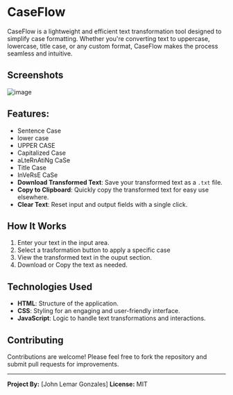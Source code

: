 # CaseFlow
CaseFlow is a lightweight and efficient text transformation tool designed to simplify case formatting. Whether you're converting text to uppercase, lowercase, title case, or any custom format, CaseFlow makes the process seamless and intuitive.

## Screenshots
![image](https://github.com/user-attachments/assets/a6760308-1c37-4a45-ab53-9ebfc3e111aa)

## Features:

- Sentence Case
- lower case
- UPPER CASE
- Capitalized Case
- aLteRnAtiNg CaSe
- Title Case
- InVeRsE CaSe
- **Download Transformed Text**: Save your transformed text as a `.txt` file.
- **Copy to Clipboard**: Quickly copy the transformed text for easy use elsewhere.
- **Clear Text**: Reset input and output fields with a single click.

## How It Works

1. Enter your text in the input area.
2. Select a trasformation button to apply a specific case
3. View the transformed text in the ouput section.
4. Download or Copy the text as needed.

## Technologies Used

- **HTML**: Structure of the application.
- **CSS**: Styling for an engaging and user-friendly interface.
- **JavaScript**: Logic to handle text transformations and interactions.

## Contributing

Contributions are welcome! Please feel free to fork the repository and submit pull requests for improvements.

---

**Project By:** [John Lemar Gonzales]
**License:** MIT

